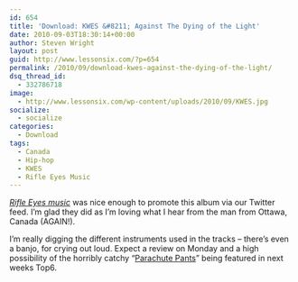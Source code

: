 ```yaml
---
id: 654
title: 'Download: KWES &#8211; Against The Dying of the Light'
date: 2010-09-03T18:30:14+00:00
author: Steven Wright
layout: post
guid: http://www.lessonsix.com/?p=654
permalink: /2010/09/download-kwes-against-the-dying-of-the-light/
dsq_thread_id:
  - 332786718
image:
  - http://www.lessonsix.com/wp-content/uploads/2010/09/KWES.jpg
socialize:
  - socialize
categories:
  - Download
tags:
  - Canada
  - Hip-hop
  - KWES
  - Rifle Eyes Music
---
```

_[Rifle Eyes music](http://rifleeyesmusic.wordpress.com/)_ was nice enough to promote this album via our Twitter feed. I&#8217;m glad they did as I&#8217;m loving what I hear from the man from Ottawa, Canada (AGAIN!).

I&#8217;m really digging the different instruments used in the tracks &#8211; there&#8217;s even a banjo, for crying out loud. Expect a review on Monday and a high possibility of the horribly catchy &#8220;[Parachute Pants](http://kwes.bandcamp.com/track/parachute-pants)&#8221; being featured in next weeks Top6.